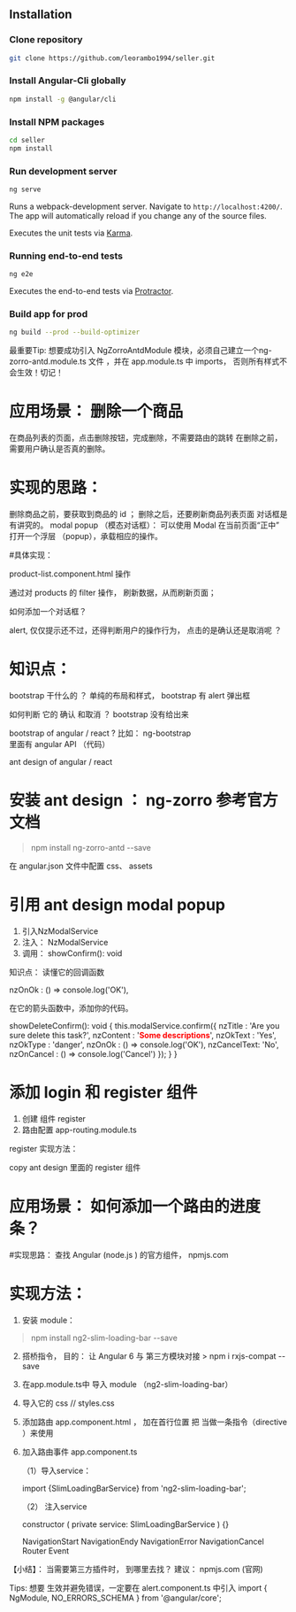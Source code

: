 
## Installation

### Clone repository

```bash
git clone https://github.com/leorambo1994/seller.git
```

### Install Angular-Cli globally

```bash
npm install -g @angular/cli
```

### Install NPM packages

```bash
cd seller
npm install
```

### Run development server

```bash
ng serve
```

Runs a webpack-development server. Navigate to `http://localhost:4200/`. The app will automatically reload if you change any of the source files.


Executes the unit tests via [Karma](https://karma-runner.github.io).

### Running end-to-end tests

```bash
ng e2e
```

Executes the end-to-end tests via [Protractor](http://www.protractortest.org/).

### Build app for prod

```bash
ng build --prod --build-optimizer
```






最重要Tip: 想要成功引入 NgZorroAntdModule 模块，必须自己建立一个ng-zorro-antd.module.ts 文件 ，并在 app.module.ts 中 imports，
          否则所有样式不会生效！切记！

# 应用场景： 删除一个商品
   在商品列表的页面，点击删除按钮，完成删除，不需要路由的跳转
   在删除之前，需要用户确认是否真的删除。

# 实现的思路：
   删除商品之前，要获取到商品的 id ；  删除之后，还要刷新商品列表页面
   对话框是有讲究的。 modal popup （模态对话框）： 可以使用 Modal 在当前页面“正中” 打开一个浮层 （popup），承载相应的操作。
   
#具体实现：

 product-list.component.html 操作

 通过对 products 的 filter 操作， 刷新数据，从而刷新页面；

 如何添加一个对话框？

 alert, 仅仅提示还不过，还得判断用户的操作行为， 点击的是确认还是取消呢 ？


# 知识点：

  bootstrap 干什么的 ？  单纯的布局和样式， bootstrap 有 alert 弹出框 

  如何判断 它的 确认 和取消 ？  bootstrap 没有给出来

  bootstrap of angular / react ?   比如： ng-bootstrap  
    里面有 angular API （代码） 

  ant design of angular  / react  

#  安装 ant design ： ng-zorro 参考官方文档 

 >  npm install ng-zorro-antd --save

   在 angular.json 文件中配置 css、 assets

# 引用 ant design modal popup

 1.  引入NzModalService
 2.  注入： NzModalService
 3.  调用：  showConfirm(): void

知识点： 读懂它的回调函数 

   nzOnOk      : () => console.log('OK'),

   在它的箭头函数中，添加你的代码。

  showDeleteConfirm(): void {
    this.modalService.confirm({
      nzTitle     : 'Are you sure delete this task?',
      nzContent   : '<b style="color: red;">Some descriptions</b>',
      nzOkText    : 'Yes',
      nzOkType    : 'danger',
      nzOnOk      : () => console.log('OK'),
      nzCancelText: 'No',
      nzOnCancel  : () => console.log('Cancel')
    });
  }
}

#  添加 login  和 register 组件

  1. 创建 组件 register
  2. 路由配置  app-routing.module.ts 
  
  register 实现方法：
   
   copy  ant design 里面的 register 组件
   

# 应用场景： 如何添加一个路由的进度条？

#实现思路： 查找 Angular (node.js ) 的官方组件，  npmjs.com 

# 实现方法：

  1.  安装 module：
  > npm install ng2-slim-loading-bar --save

  2. 搭桥指令， 目的： 让 Angular 6 与 第三方模块对接
    >  npm i rxjs-compat --save

  3.  在app.module.ts中  导入 module （ng2-slim-loading-bar）

  4.  导入它的 css  // styles.css

  5.  添加路由  app.component.html  ， 加在首行位置
      把  <ng2-slim-loading-bar>  当做一条指令（directive ）来使用
 
  6. 加入路由事件  app.component.ts 

     （1）导入service： 

      import {SlimLoadingBarService} from 'ng2-slim-loading-bar';

     （2） 注入service

       constructor ( private service: SlimLoadingBarService  ) {}

      NavigationStart
      NavigationEndy
      NavigationError
      NavigationCancel
      Router
      Event

【小结】：
  当需要第三方插件时， 到哪里去找？  建议： npmjs.com (官网)


Tips: 想要 <alert></alert> 生效并避免错误，一定要在 alert.component.ts 中引入
      import { NgModule, NO_ERRORS_SCHEMA } from '@angular/core';  











        